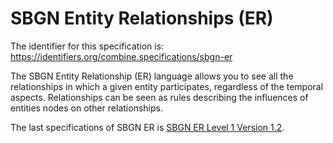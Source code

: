 # SBGN Entity Relationships (ER)
The identifier for this specification is: https://identifiers.org/combine.specifications/sbgn-er

The SBGN Entity Relationship (ER) language allows you to see all the relationships in which a given entity participates, regardless of the temporal aspects. Relationships can be seen as rules describing the influences of entities nodes on other relationships.

The last specifications of SBGN ER is [SBGN ER Level 1 Version 1.2](./files/sbgn.er-level-1.version-1.2.pdf).